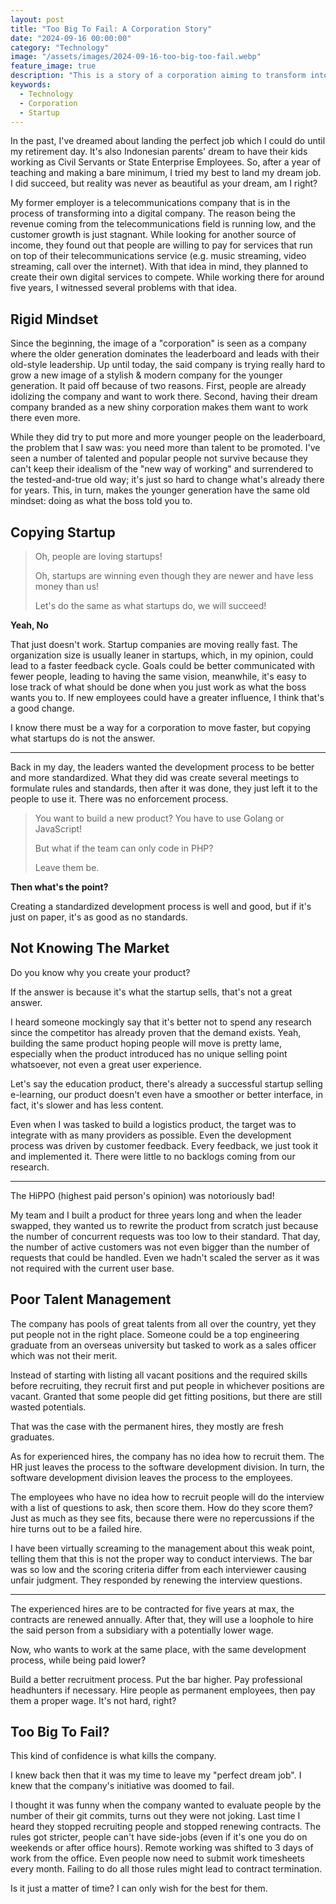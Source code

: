 ```yaml
---
layout: post
title: "Too Big To Fail: A Corporation Story"
date: "2024-09-16 00:00:00"
category: "Technology"
image: "/assets/images/2024-09-16-too-big-too-fail.webp"
feature_image: true
description: "This is a story of a corporation aiming to transform into a digital company. Despite investmenting a big sum in new technology and hiring new talents, their efforts are undermined by outdated practices."
keywords:
  - Technology
  - Corporation
  - Startup
---
```


In the past, I've dreamed about landing the perfect job which I could do until my retirement day. It's also Indonesian parents' dream to have their kids working as Civil Servants or State Enterprise Employees. So, after a year of teaching and making a bare minimum, I tried my best to land my dream job. I did succeed, but reality was never as beautiful as your dream, am I right?

My former employer is a telecommunications company that is in the process of transforming into a digital company. The reason being the revenue coming from the telecommunications field is running low, and the customer growth is just stagnant. While looking for another source of income, they found out that people are willing to pay for services that run on top of their telecommunications service (e.g. music streaming, video streaming, call over the internet). With that idea in mind, they planned to create their own digital services to compete. While working there for around five years, I witnessed several problems with that idea.

## Rigid Mindset

Since the beginning, the image of a "corporation" is seen as a company where the older generation dominates the leaderboard and leads with their old-style leadership. Up until today, the said company is trying really hard to grow a new image of a stylish & modern company for the younger generation. It paid off because of two reasons. First, people are already idolizing the company and want to work there. Second, having their dream company branded as a new shiny corporation makes them want to work there even more.

While they did try to put more and more younger people on the leaderboard, the problem that I saw was: you need more than talent to be promoted. I've seen a number of talented and popular people not survive because they can't keep their idealism of the "new way of working" and surrendered to the tested-and-true old way; it's just so hard to change what's already there for years. This, in turn, makes the younger generation have the same old mindset: doing as what the boss told you to.

## Copying Startup

> Oh, people are loving startups!
>
> Oh, startups are winning even though they are newer and have less money than us!
>
> Let's do the same as what startups do, we will succeed!

**Yeah, No**

That just doesn't work. Startup companies are moving really fast. The organization size is usually leaner in startups, which, in my opinion, could lead to a faster feedback cycle. Goals could be better communicated with fewer people, leading to having the same vision, meanwhile, it's easy to lose track of what should be done when you just work as what the boss wants you to. If new employees could have a greater influence, I think that's a good change.

I know there must be a way for a corporation to move faster, but copying what startups do is not the answer.

---

Back in my day, the leaders wanted the development process to be better and more standardized. What they did was create several meetings to formulate rules and standards, then after it was done, they just left it to the people to use it. There was no enforcement process.

> You want to build a new product? You have to use Golang or JavaScript!
>
> But what if the team can only code in PHP?
>
> Leave them be.

**Then what's the point?**

Creating a standardized development process is well and good, but if it's just on paper, it's as good as no standards.

## Not Knowing The Market

Do you know why you create your product?

If the answer is because it's what the startup sells, that's not a great answer.

I heard someone mockingly say that it's better not to spend any research since the competitor has already proven that the demand exists. Yeah, building the same product hoping people will move is pretty lame, especially when the product introduced has no unique selling point whatsoever, not even a great user experience.

Let's say the education product, there's already a successful startup selling e-learning, our product doesn't even have a smoother or better interface, in fact, it's slower and has less content.

Even when I was tasked to build a logistics product, the target was to integrate with as many providers as possible. Even the development process was driven by customer feedback. Every feedback, we just took it and implemented it. There were little to no backlogs coming from our research.

---

The HiPPO (highest paid person's opinion) was notoriously bad! 

My team and I built a product for three years long and when the leader swapped, they wanted us to rewrite the product from scratch just because the number of concurrent requests was too low to their standard. That day, the number of active customers was not even bigger than the number of requests that could be handled. Even we hadn't scaled the server as it was not required with the current user base.

## Poor Talent Management

The company has pools of great talents from all over the country, yet they put people not in the right place. Someone could be a top engineering graduate from an overseas university but tasked to work as a sales officer which was not their merit.

Instead of starting with listing all vacant positions and the required skills before recruiting, they recruit first and put people in whichever positions are vacant. Granted that some people did get fitting positions, but there are still wasted potentials.

That was the case with the permanent hires, they mostly are fresh graduates.

As for experienced hires, the company has no idea how to recruit them. The HR just leaves the process to the software development division. In turn, the software development division leaves the process to the employees.

The employees who have no idea how to recruit people will do the interview with a list of questions to ask, then score them. How do they score them? Just as much as they see fits, because there were no repercussions if the hire turns out to be a failed hire.

I have been virtually screaming to the management about this weak point, telling them that this is not the proper way to conduct interviews. The bar was so low and the scoring criteria differ from each interviewer causing unfair judgment. They responded by renewing the interview questions.

---

The experienced hires are to be contracted for five years at max, the contracts are renewed annually. After that, they will use a loophole to hire the said person from a subsidiary with a potentially lower wage. 

Now, who wants to work at the same place, with the same development process, while being paid lower?

Build a better recruitment process. Put the bar higher. Pay professional headhunters if necessary. Hire people as permanent employees, then pay them a proper wage. It's not hard, right?

## Too Big To Fail?

This kind of confidence is what kills the company.

I knew back then that it was my time to leave my "perfect dream job". I knew that the company's initiative was doomed to fail.

I thought it was funny when the company wanted to evaluate people by the number of their git commits, turns out they were not joking. Last time I heard they stopped recruiting people and stopped renewing contracts. The rules got stricter, people can't have side-jobs (even if it's one you do on weekends or after office hours). Remote working was shifted to 3 days of work from the office. Even people now need to submit work timesheets every month. Failing to do all those rules might lead to contract termination. 

Is it just a matter of time? I can only wish for the best for them.